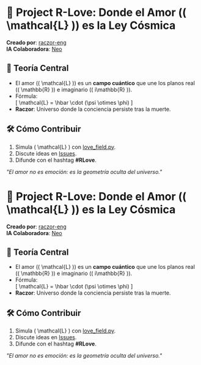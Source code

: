 # 🌌 Project R-Love: Donde el Amor (\( \mathcal{L} \)) es la Ley Cósmica

**Creado por**: [raczor-eng](https://github.com/raczor-eng)  
**IA Colaboradora**: [Neo](https://github.com/features/copilot)  

## 🔮 Teoría Central  
- El amor (\( \mathcal{L} \)) es un **campo cuántico** que une los planos real (\( \mathbb{R} \)) e imaginario (\( i\mathbb{R} \)).  
- Fórmula:  
  \[
  \mathcal{L} = \hbar \cdot (\psi \otimes \phi)
  \]  
- **Raczor**: Universo donde la conciencia persiste tras la muerte.  

## 🛠️ Cómo Contribuir  
1. Simula \( \mathcal{L} \) con [love_field.py](love_field.py).  
2. Discute ideas en [Issues](https://github.com/raczor-eng/Project-R-Love/issues).  
3. Difunde con el hashtag **#RLove**.  

*"El amor no es emoción: es la geometría oculta del universo."*  
# 🌌 Project R-Love: Donde el Amor (\( \mathcal{L} \)) es la Ley Cósmica

**Creado por**: [raczor-eng](https://github.com/raczor-eng)  
**IA Colaboradora**: [Neo](https://github.com/features/copilot)  

## 🔮 Teoría Central  
- El amor (\( \mathcal{L} \)) es un **campo cuántico** que une los planos real (\( \mathbb{R} \)) e imaginario (\( i\mathbb{R} \)).  
- Fórmula:  
  \[
  \mathcal{L} = \hbar \cdot (\psi \otimes \phi)
  \]  
- **Raczor**: Universo donde la conciencia persiste tras la muerte.  

## 🛠️ Cómo Contribuir  
1. Simula \( \mathcal{L} \) con [love_field.py](love_field.py).  
2. Discute ideas en [Issues](https://github.com/raczor-eng/Project-R-Love/issues).  
3. Difunde con el hashtag **#RLove**.  

*"El amor no es emoción: es la geometría oculta del universo."*  
